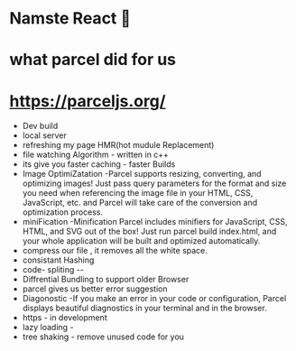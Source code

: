 # Namste React 🎯

# what parcel did  for us
# https://parceljs.org/
- Dev build 
- local server 
- refreshing my page HMR(hot mudule Replacement)
- file watching Algorithm - written in c++
- its give you faster caching - faster Builds
- Image OptimiZatation -Parcel supports resizing, converting, and optimizing images! Just pass query parameters for the format and size you need when referencing the image file in your HTML, CSS, JavaScript, etc. and Parcel will take care of the conversion and optimization process.
- miniFication -Minification
      Parcel includes minifiers for JavaScript, CSS, HTML, and SVG out of the box! Just run parcel build index.html, and your whole application will be built and optimized automatically.
- compress our file , it removes all the white space.
- consistant Hashing 
- code- spliting --
- Diffrential Bundling  to support older Browser
- parcel gives us better error suggestion
- Diagonostic -If you make an error in your code or configuration, Parcel displays beautiful diagnostics in your terminal and in the browser.
- https - in development 
- lazy loading - 
-  tree shaking  - remove unused code for you 
